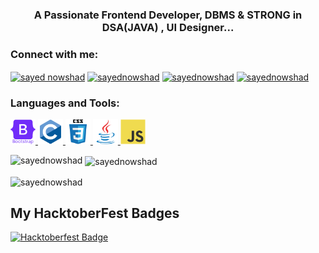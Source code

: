 <h3 align="center"><b>  A Passionate Frontend Developer, DBMS & STRONG in DSA(JAVA) , UI Designer...  </b></h3>

<h3 align="left">Connect with me:</h3>
<p align="left">
<a href="https://www.linkedin.com/in/sayed-nowshad-6b695228b/" target="blank"><img align="center" src="https://raw.githubusercontent.com/rahuldkjain/github-profile-readme-generator/master/src/images/icons/Social/linked-in-alt.svg" alt="sayed nowshad" height="40" width="40" /></a>
<a href="https://www.hackerrank.com/dashboard" target="blank"><img align="center" src="https://raw.githubusercontent.com/rahuldkjain/github-profile-readme-generator/master/src/images/icons/Social/hackerrank.svg" alt="sayednowshad" height="40" width="40" /></a>
<a href="https://www.leetcode.com/sayednowshad" target="blank"><img align="center" src="https://raw.githubusercontent.com/rahuldkjain/github-profile-readme-generator/master/src/images/icons/Social/leet-code.svg" alt="sayednowshad" height="40" width="40" /></a>
<a href="https://www.geeksforgeeks.org/user/sayednowbrg5/" target="blank"><img align="center" src="https://raw.githubusercontent.com/rahuldkjain/github-profile-readme-generator/master/src/images/icons/Social/geeks-for-geeks.svg" alt="sayednowshad" height="40" width="40" margin-left="15"/></a>
</p>

<h3 align="left">Languages and Tools:</h3>
<p align="left"> <a href="https://getbootstrap.com" target="_blank" rel="noreferrer"> <img src="https://raw.githubusercontent.com/devicons/devicon/master/icons/bootstrap/bootstrap-plain-wordmark.svg" alt="bootstrap" width="40" height="40"/> </a> <a href="https://www.cprogramming.com/" target="_blank" rel="noreferrer"> <img src="https://raw.githubusercontent.com/devicons/devicon/master/icons/c/c-original.svg" alt="c" width="40" height="40"/> </a> <a href="https://www.w3schools.com/css/" target="_blank" rel="noreferrer"> <img src="https://raw.githubusercontent.com/devicons/devicon/master/icons/css3/css3-original-wordmark.svg" alt="css3" width="40" height="40"/> </a> <a href="https://www.java.com" target="_blank" rel="noreferrer"> <img src="https://raw.githubusercontent.com/devicons/devicon/master/icons/java/java-original.svg" alt="java" width="40" height="40"/> </a> <a href="https://developer.mozilla.org/en-US/docs/Web/JavaScript" target="_blank" rel="noreferrer"> <img src="https://raw.githubusercontent.com/devicons/devicon/master/icons/javascript/javascript-original.svg" alt="javascript" width="40" height="40"/> </a> </p>



<p><img align="left" src="https://github-readme-stats.vercel.app/api/top-langs?username=sayednowshad&show_icons=true&locale=en&layout=compact" alt="sayednowshad" /></p>

<p>&nbsp;<img align="center" src="https://github-readme-stats.vercel.app/api?username=sayednowshad&show_icons=true&locale=en" alt="sayednowshad" /></p>

<p><img align="center" src="https://github-readme-streak-stats.herokuapp.com/?user=sayednowshad&" alt="sayednowshad" /></p>

<!--this is my Hacktoberfest Bagde for register  !-->

<h2> <b> My HacktoberFest Badges </b> </h2>

 <a href="https://hacktoberfest.com" target="_blank">
        <img src="https://assets.holopin.io/hf2024levels/level0-sloth-code-0-0-0-0.webp" alt="Hacktoberfest Badge" class="badge"  width="130" height="160" margin-top : 20px;>
    </a>
